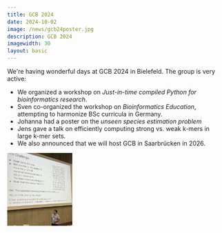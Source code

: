 ```yaml
---
title: GCB 2024
date: 2024-10-02
image: /news/gcb24poster.jpg
description: GCB 2024
imagewidth: 30
layout: basic
---
```


We're having wonderful days at GCB 2024 in Bielefeld.
The group is very active:

- We organized a workshop on *Just-in-time compiled Python for bioinformatics research*.
- Sven co-organized the workshop on *Bioinformatics Education*, attempting to harmonize BSc curricula in Germany.
- Johanna had a poster on the *unseen species estimation problem*
- Jens gave a talk on efficiently computing strong vs. weak k-mers in large k-mer sets.
- We also announced that we will host GCB in Saarbrücken in 2026.

<img src="gcb24talk.jpg" alt="Jens Zentgraf talking about weak k-mer identification" width="30%"/>
